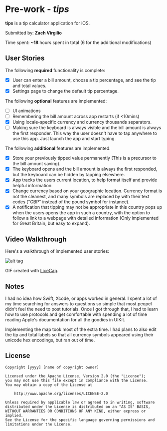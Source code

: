 # Pre-work - *tips*

**tips** is a tip calculator application for iOS.

Submitted by: **Zach Virgilio**

Time spent: **~18** hours spent in total (6 for the additional modifications)

## User Stories

The following **required** functionality is complete:

* [x] User can enter a bill amount, choose a tip percentage, and see the tip and total values.
* [x] Settings page to change the default tip percentage.

The following **optional** features are implemented:
* [ ] UI animations
* [ ] Remembering the bill amount across app restarts (if <10mins) 
* [x] Using locale-specific currency and currency thousands separators.
* [ ] Making sure the keyboard is always visible and the bill amount is always the first responder. This way the user doesn't have to tap anywhere to use this app. Just launch the app and start typing.

The following **additional** features are implemented:

- [x] Store your previously tipped value permanently (This is a precursor to the bill amount saving).
- [x] The keyboard opens and the bill amount is always the first responded, but the keyboard can be hidden by tapping elsewhere.
- [x] App tracks the users current location, to help format itself and provide helpful information
- [x] Change currency based on your geographic location.  Currency format is not the cleanest, and many symbols are replaced by with their text codes ("GBP" instead of the pound symbol for instance).
- [x] A notification that tipping may not be appropriate in this country pops up when the users opens the app in such a country, with the option to follow a link to a webpage with detailed information (Only implemented for Great Britain, but easy to expand).

## Video Walkthrough 

Here's a walkthrough of implemented user stories:

![alt tag](https://raw.github.com/zvirgilio/Hello-Git/master/tipWalkthrough2Loc.gif)

GIF created with [LiceCap](http://www.cockos.com/licecap/).

## Notes

I had no idea how Swift, Xcode, or apps worked in general.  I spent a lot of my time searching for answers to questions so simple that most peopel didn't feel the need to post tutorials. Once I got through that, I had to learn how to use protocols and get comfortable with spending a lot of time reading Apple's documentation for all the goodies in UIKit.

Implementing the map took most of the extra time.  I had plans to also edit the tip and total labels so that all currency symbols appeared using their unicode hex encodings, but ran out of time.
## License

    Copyright [yyyy] [name of copyright owner]

    Licensed under the Apache License, Version 2.0 (the "License");
    you may not use this file except in compliance with the License.
    You may obtain a copy of the License at

        http://www.apache.org/licenses/LICENSE-2.0

    Unless required by applicable law or agreed to in writing, software
    distributed under the License is distributed on an "AS IS" BASIS,
    WITHOUT WARRANTIES OR CONDITIONS OF ANY KIND, either express or implied.
    See the License for the specific language governing permissions and
    limitations under the License.
